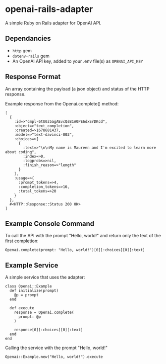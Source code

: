 # openai-rails-adapter
A simple Ruby on Rails adapter for OpenAI API.

## Dependancies
* `http` gem
* `dotenv-rails` gem
* An OpenAI API key, added to your .env file(s) as `OPENAI_API_KEY`

## Response Format
An array containing the payload (a json object) and status of the HTTP response.

Example response from the Openai.complete() method:
```
[
  {
    :id=>"cmpl-6tU0z5agAEvcQsB1A0PE6dxSrDKcd",
    :object=>"text_completion",
    :created=>1678681437,
    :model=>"text-davinci-003",
    :choices=>[
      {
        :text=>"\n\nMy name is Maureen and I'm excited to learn more about coding",
        :index=>0,
        :logprobs=>nil,
        :finish_reason=>"length"
      }
    ],
    :usage=>{
      :prompt_tokens=>4,
      :completion_tokens=>16,
      :total_tokens=>20
    }
  },
  #<HTTP::Response::Status 200 OK>
]
```

## Example Console Command
To call the API with the prompt "Hello, world!" and return only the text of the first completion:
```
Openai.complete(prompt: "Hello, world!")[0][:choices][0][:text]
```

## Example Service
A simple service that uses the adapter:
```
class Openai::Example
  def initialize(prompt)
    @p = prompt
  end
  
  def execute
    response = Openai.complete(
      prompt: @p
    )
    
    response[0][:choices][0][:text]
  end
end
```

Calling the service with the prompt "Hello, world!"
```
Openai::Example.new("Hello, world!").execute
```
